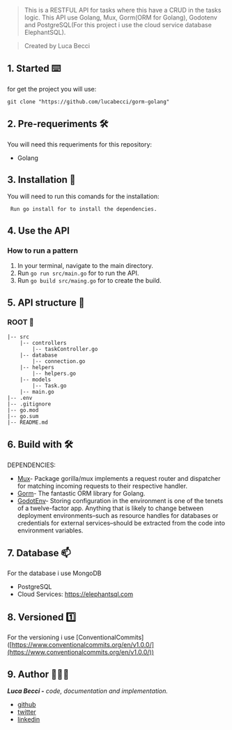 > This is a RESTFUL API for tasks where this have a CRUD in the tasks logic. This API use Golang, Mux, Gorm(ORM for Golang), Godotenv and PostgreSQL(For this project i use the cloud service database ElephantSQL).

> Created by Luca Becci

## 1. Started ⌨️

for get the project you will use:

```tsx
git clone "https://github.com/lucabecci/gorm-golang"

```

## 2. Pre-requeriments 🛠

You will need this requeriments for this repository:

- Golang

## 3. Installation 🔩

You will need to run this comands for the installation:

```
 Run go install for to install the dependencies.

```

## 4. Use the API

### How to run a pattern

1. In your terminal, navigate to the main directory.
2. Run `go run src/main.go` for to run the API.
3. Run `go build src/maing.go` for to create the build.


## 5. API structure 📁

### ROOT 📂

```tsx
|-- src
    |-- controllers	
    	|-- taskController.go
    |-- database
    	|-- connection.go
    |-- helpers
    	|-- helpers.go
    |-- models
        |-- Task.go
    |-- main.go 
|-- .env
|-- .gitignore
|-- go.mod
|-- go.sum
|-- README.md
```

## 6. Build with 🛠

DEPENDENCIES:

- [Mux](https://github.com/gorilla/mux)- Package gorilla/mux implements a request router and dispatcher for matching incoming requests to their respective handler.
- [Gorm](https://gorm.io/)- The fantastic ORM library for Golang.
- [GodotEnv](https://github.com/joho/godotenv)- Storing configuration in the environment is one of the tenets of a twelve-factor app. Anything that is likely to change between deployment environments–such as resource handles for databases or credentials for external services–should be extracted from the code into environment variables.

## 7. Database 📫

For the database i use MongoDB

- PostgreSQL
- Cloud Services: https://elephantsql.com

## 8. Versioned 1️⃣

For the versioning i use [ConventionalCommits] ([https://www.conventionalcommits.org/en/v1.0.0/](https://www.conventionalcommits.org/en/v1.0.0/))

## 9. Author 🙎🏻‍♂️

***Luca Becci -** code, documentation and implementation.*

- [github](https://github.com/lucabecci)
- [twitter](https://twitter.com/lucabecci)
- [linkedin](https://www.linkedin.com/in/luca-becci-b8044b198/)